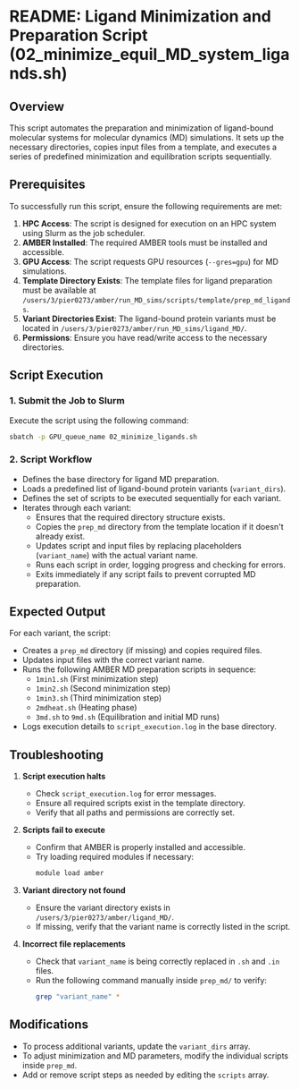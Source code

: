 # README: Ligand Minimization and Preparation Script (02_minimize_equil_MD_system_ligands.sh)

## Overview
This script automates the preparation and minimization of ligand-bound molecular systems for molecular dynamics (MD) simulations. It sets up the necessary directories, copies input files from a template, and executes a series of predefined minimization and equilibration scripts sequentially.

## Prerequisites
To successfully run this script, ensure the following requirements are met:

1. **HPC Access**: The script is designed for execution on an HPC system using Slurm as the job scheduler.
2. **AMBER Installed**: The required AMBER tools must be installed and accessible.
3. **GPU Access**: The script requests GPU resources (`--gres=gpu`) for MD simulations.
4. **Template Directory Exists**: The template files for ligand preparation must be available at `/users/3/pier0273/amber/run_MD_sims/scripts/template/prep_md_ligands`.
5. **Variant Directories Exist**: The ligand-bound protein variants must be located in `/users/3/pier0273/amber/run_MD_sims/ligand_MD/`.
6. **Permissions**: Ensure you have read/write access to the necessary directories.

## Script Execution

### 1. Submit the Job to Slurm
Execute the script using the following command:

```bash
sbatch -p GPU_queue_name 02_minimize_ligands.sh
```

### 2. Script Workflow
- Defines the base directory for ligand MD preparation.
- Loads a predefined list of ligand-bound protein variants (`variant_dirs`).
- Defines the set of scripts to be executed sequentially for each variant.
- Iterates through each variant:
  - Ensures that the required directory structure exists.
  - Copies the `prep_md` directory from the template location if it doesn't already exist.
  - Updates script and input files by replacing placeholders (`variant_name`) with the actual variant name.
  - Runs each script in order, logging progress and checking for errors.
  - Exits immediately if any script fails to prevent corrupted MD preparation.

## Expected Output
For each variant, the script:
- Creates a `prep_md` directory (if missing) and copies required files.
- Updates input files with the correct variant name.
- Runs the following AMBER MD preparation scripts in sequence:
  - `1min1.sh` (First minimization step)
  - `1min2.sh` (Second minimization step)
  - `1min3.sh` (Third minimization step)
  - `2mdheat.sh` (Heating phase)
  - `3md.sh` to `9md.sh` (Equilibration and initial MD runs)
- Logs execution details to `script_execution.log` in the base directory.

## Troubleshooting
1. **Script execution halts**
   - Check `script_execution.log` for error messages.
   - Ensure all required scripts exist in the template directory.
   - Verify that all paths and permissions are correctly set.

2. **Scripts fail to execute**
   - Confirm that AMBER is properly installed and accessible.
   - Try loading required modules if necessary:
     ```bash
     module load amber
     ```

3. **Variant directory not found**
   - Ensure the variant directory exists in `/users/3/pier0273/amber/ligand_MD/`.
   - If missing, verify that the variant name is correctly listed in the script.

4. **Incorrect file replacements**
   - Check that `variant_name` is being correctly replaced in `.sh` and `.in` files.
   - Run the following command manually inside `prep_md/` to verify:
     ```bash
     grep "variant_name" *
     ```

## Modifications
- To process additional variants, update the `variant_dirs` array.
- To adjust minimization and MD parameters, modify the individual scripts inside `prep_md`.
- Add or remove script steps as needed by editing the `scripts` array.
